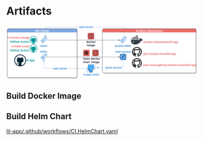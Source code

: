 # Artifacts

![ci-github-action](data/ci-github-action.png)

## Build Docker Image

## Build Helm Chart

[lil-app/.github/workflows/CI.HelmChart.yaml](https://github.com/niehaitao/lil-app/blob/main/.github/workflows/CI.HelmChart.yaml)
